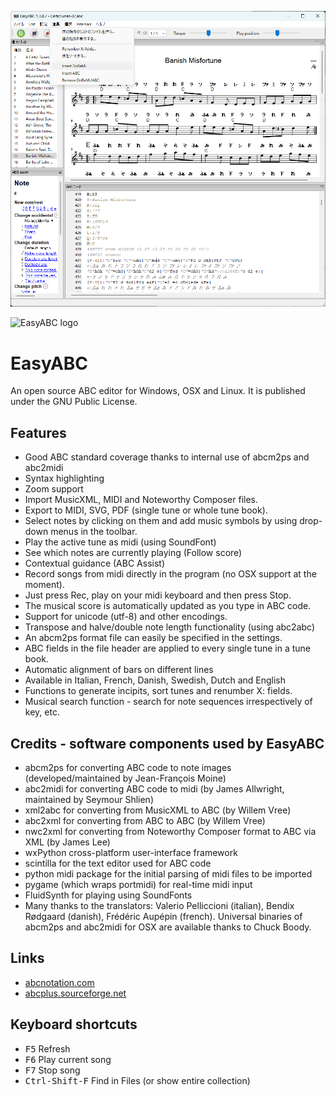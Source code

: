 ![DoReMi](doremi.png "EasyABC")




![EasyABC logo](img/abclogo.png "EasyABC")

# EasyABC

An open source ABC editor for Windows, OSX and Linux. It is published under the GNU Public License.

## Features

- Good ABC standard coverage thanks to internal use of abcm2ps and abc2midi
- Syntax highlighting
- Zoom support
- Import MusicXML, MIDI and Noteworthy Composer files.
- Export to MIDI, SVG, PDF (single tune or whole tune book).
- Select notes by clicking on them and add music symbols by using drop-down menus in the toolbar.
- Play the active tune as midi (using SoundFont)
- See which notes are currently playing (Follow score)
- Contextual guidance (ABC Assist)
- Record songs from midi directly in the program (no OSX support at the moment).
- Just press Rec, play on your midi keyboard and then press Stop.
- The musical score is automatically updated as you type in ABC code.
- Support for unicode (utf-8) and other encodings.
- Transpose and halve/double note length functionality (using abc2abc)
- An abcm2ps format file can easily be specified in the settings.
- ABC fields in the file header are applied to every single tune in a tune book.
- Automatic alignment of bars on different lines
- Available in Italian, French, Danish, Swedish, Dutch and English
- Functions to generate incipits, sort tunes and renumber X: fields.
- Musical search function - search for note sequences irrespectively of key, etc.

## Credits - software components used by EasyABC

- abcm2ps for converting ABC code to note images (developed/maintained by Jean-François Moine)
- abc2midi for converting ABC code to midi (by James Allwright, maintained by Seymour Shlien)
- xml2abc for converting from MusicXML to ABC (by Willem Vree)
- abc2xml for converting from ABC to ABC (by Willem Vree)
- nwc2xml for converting from Noteworthy Composer format to ABC via XML (by James Lee)
- wxPython cross-platform user-interface framework
- scintilla for the text editor used for ABC code
- python midi package for the initial parsing of midi files to be imported
- pygame (which wraps portmidi) for real-time midi input
- FluidSynth for playing using SoundFonts
- Many thanks to the translators: Valerio Pelliccioni (italian), Bendix Rødgaard (danish), Frédéric Aupépin (french). Universal binaries of abcm2ps and abc2midi for OSX are available thanks to Chuck Boody.

## Links

- [abcnotation.com](https://abcnotation.com)
- [abcplus.sourceforge.net](https://abcplus.sourceforge.net)

## Keyboard shortcuts

- <kbd>F5</kbd> Refresh
- <kbd>F6</kbd> Play current song
- <kbd>F7</kbd> Stop song
- <kbd>Ctrl-Shift-F</kbd> Find in Files (or show entire collection)
